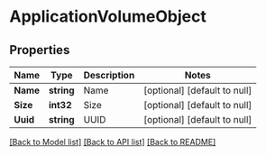 # ApplicationVolumeObject

## Properties
Name | Type | Description | Notes
------------ | ------------- | ------------- | -------------
**Name** | **string** | Name | [optional] [default to null]
**Size** | **int32** | Size | [optional] [default to null]
**Uuid** | **string** | UUID | [optional] [default to null]

[[Back to Model list]](../README.md#documentation-for-models) [[Back to API list]](../README.md#documentation-for-api-endpoints) [[Back to README]](../README.md)



